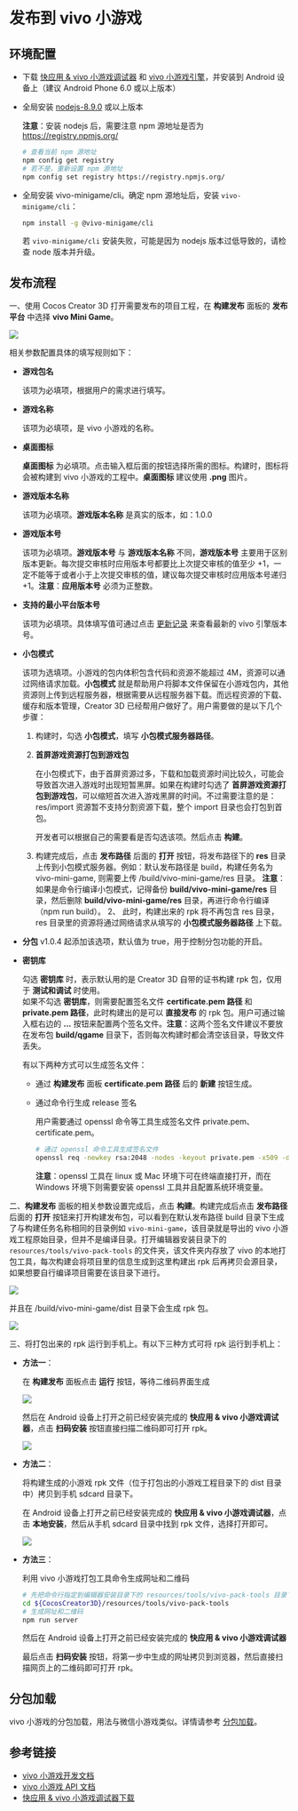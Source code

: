 # 发布到 vivo 小游戏

## 环境配置

- 下载 [快应用 & vivo 小游戏调试器](https://minigame.vivo.com.cn/documents/#/lesson/base/environment?id=%E5%AE%89%E8%A3%85vivo%E5%B0%8F%E6%B8%B8%E6%88%8F%E8%B0%83%E8%AF%95%E5%99%A8) 和 [vivo 小游戏引擎](https://minigame.vivo.com.cn/documents/#/lesson/base/environment?id=%E5%AE%89%E8%A3%85vivo%E5%B0%8F%E6%B8%B8%E6%88%8F%E5%BC%95%E6%93%8E)，并安装到 Android 设备上（建议 Android Phone 6.0 或以上版本）

- 全局安装 [nodejs-8.9.0](https://nodejs.org/zh-cn/download/) 或以上版本

    **注意**：安装 nodejs 后，需要注意 npm 源地址是否为 https://registry.npmjs.org/

    ```bash
    # 查看当前 npm 源地址
    npm config get registry
    # 若不是，重新设置 npm 源地址
    npm config set registry https://registry.npmjs.org/
    ```

- 全局安装 vivo-minigame/cli。确定 npm 源地址后，安装 `vivo-minigame/cli`：

    ```bash
    npm install -g @vivo-minigame/cli
    ```

    若 `vivo-minigame/cli` 安装失败，可能是因为 nodejs 版本过低导致的，请检查 node 版本并升级。

## 发布流程

一、使用 Cocos Creator 3D 打开需要发布的项目工程，在 **构建发布** 面板的 **发布平台** 中选择 **vivo Mini Game**。

![](./vivo-mini-game/build_options.jpg)

相关参数配置具体的填写规则如下：

- **游戏包名**

  该项为必填项，根据用户的需求进行填写。

- **游戏名称**

  该项为必填项，是 vivo 小游戏的名称。

- **桌面图标**

  **桌面图标** 为必填项。点击输入框后面的按钮选择所需的图标。构建时，图标将会被构建到 vivo 小游戏的工程中。**桌面图标** 建议使用 **.png** 图片。

- **游戏版本名称**

  该项为必填项。**游戏版本名称** 是真实的版本，如：1.0.0

- **游戏版本号**

  该项为必填项。**游戏版本号** 与 **游戏版本名称** 不同，**游戏版本号** 主要用于区别版本更新。每次提交审核时应用版本号都要比上次提交审核的值至少 +1，一定不能等于或者小于上次提交审核的值，建议每次提交审核时应用版本号递归 +1。**注意**：**应用版本号** 必须为正整数。

- **支持的最小平台版本号**

  该项为必填项。具体填写值可通过点击 [更新记录](https://minigame.vivo.com.cn/documents/#/download/engine?id=%E6%9B%B4%E6%96%B0%E8%AE%B0%E5%BD%95%EF%BC%9A) 来查看最新的 vivo 引擎版本号。

- **小包模式**

  该项为选填项。小游戏的包内体积包含代码和资源不能超过 4M，资源可以通过网络请求加载。**小包模式** 就是帮助用户将脚本文件保留在小游戏包内，其他资源则上传到远程服务器，根据需要从远程服务器下载。而远程资源的下载、缓存和版本管理，Creator 3D 已经帮用户做好了。用户需要做的是以下几个步骤：

  1. 构建时，勾选 **小包模式**，填写 **小包模式服务器路径**。
  
  2. **首屏游戏资源打包到游戏包**
  
      在小包模式下，由于首屏资源过多，下载和加载资源时间比较久，可能会导致首次进入游戏时出现短暂黑屏。如果在构建时勾选了 **首屏游戏资源打包到游戏包**，可以缩短首次进入游戏黑屏的时间。不过需要注意的是：res/import 资源暂不支持分割资源下载，整个 import 目录也会打包到首包。
  
      开发者可以根据自己的需要看是否勾选该项。然后点击 **构建**。

  3. 构建完成后，点击 **发布路径** 后面的 **打开** 按钮，将发布路径下的 **res** 目录上传到小包模式服务器。例如：默认发布路径是 build，构建任务名为 vivo-mini-game, 则需要上传 /build/vivo-mini-game/res 目录。
  **注意**：如果是命令行编译小包模式，记得备份 **build/vivo-mini-game/res** 目录，然后删除 **build/vivo-mini-game/res** 目录，再进行命令行编译（npm run build）。
  2、
  此时，构建出来的 rpk 将不再包含 res 目录，res 目录里的资源将通过网络请求从填写的 **小包模式服务器路径** 上下载。

- **分包**
  v1.0.4 起添加该选项，默认值为 true，用于控制分包功能的开启。

- **密钥库**

  勾选 **密钥库** 时，表示默认用的是 Creator 3D 自带的证书构建 rpk 包，仅用于 **测试和调试** 时使用。<br>
  如果不勾选 **密钥库**，则需要配置签名文件 **certificate.pem 路径** 和 **private.pem 路径**，此时构建出的是可以 **直接发布** 的 rpk 包。用户可通过输入框右边的 **...** 按钮来配置两个签名文件。**注意**：这两个签名文件建议不要放在发布包 **build/qgame** 目录下，否则每次构建时都会清空该目录，导致文件丢失。

  有以下两种方式可以生成签名文件：

    - 通过 **构建发布** 面板 **certificate.pem 路径** 后的 **新建** 按钮生成。

    - 通过命令行生成 release 签名

      用户需要通过 openssl 命令等工具生成签名文件 private.pem、certificate.pem。

      ```bash
      # 通过 openssl 命令工具生成签名文件
      openssl req -newkey rsa:2048 -nodes -keyout private.pem -x509 -days 3650 -out certificate.pem
      ```

      **注意**：openssl 工具在 linux 或 Mac 环境下可在终端直接打开，而在 Windows 环境下则需要安装 openssl 工具并且配置系统环境变量。

二、**构建发布** 面板的相关参数设置完成后，点击 **构建**。构建完成后点击 **发布路径** 后面的 **打开** 按钮来打开构建发布包，可以看到在默认发布路径 build 目录下生成了与构建任务名称相同的目录例如 `vivo-mini-game`，该目录就是导出的 vivo 小游戏工程原始目录，但并不是编译目录。打开编辑器安装目录下的 `resources/tools/vivo-pack-tools` 的文件夹，该文件夹内存放了 vivo 的本地打包工具，每次构建会将项目里的信息生成到这里构建出 rpk 后再拷贝会源目录，如果想要自行编译项目需要在该目录下进行。

![](./vivo-mini-game/package.png)

并且在 /build/vivo-mini-game/dist 目录下会生成 rpk 包。

![](./vivo-mini-game/rpk.png)

三、将打包出来的 rpk 运行到手机上。有以下三种方式可将 rpk 运行到手机上：

- **方法一**：

    在 **构建发布** 面板点击 **运行** 按钮，等待二维码界面生成

    ![](./vivo-mini-game/play.jpg)

    然后在 Android 设备上打开之前已经安装完成的 **快应用 & vivo 小游戏调试器**，点击 **扫码安装** 按钮直接扫描二维码即可打开 rpk。

    ![](./vivo-mini-game/vivo-instant_scan_install.jpg)

- **方法二**：

    将构建生成的小游戏 rpk 文件（位于打包出的小游戏工程目录下的 dist 目录中）拷贝到手机 sdcard 目录下。

    在 Android 设备上打开之前已经安装完成的 **快应用 & vivo 小游戏调试器**，点击 **本地安装**，然后从手机 sdcard 目录中找到 rpk 文件，选择打开即可。

    ![](./vivo-mini-game/vivo-instant_native_install.jpg)

- **方法三**：

    利用 vivo 小游戏打包工具命令生成网址和二维码

    ```bash
    # 先把命令行指定到编辑器安装目录下的 resources/tools/vivo-pack-tools 目录下
    cd ${CocosCreator3D}/resources/tools/vivo-pack-tools
    # 生成网址和二维码
    npm run server
    ```

    然后在 Android 设备上打开之前已经安装完成的 **快应用 & vivo 小游戏调试器**

    最后点击 **扫码安装** 按钮，将第一步中生成的网址拷贝到浏览器，然后直接扫描网页上的二维码即可打开 rpk。

## 分包加载

vivo 小游戏的分包加载，用法与微信小游戏类似。详情请参考 [分包加载](../../asset/subpackage.md)。

## 参考链接

- [vivo 小游戏开发文档](https://minigame.vivo.com.cn/documents/#/lesson/base/start)
- [vivo 小游戏 API 文档](https://minigame.vivo.com.cn/documents/#/api/system/life-cycle)
- [快应用 & vivo 小游戏调试器下载](https://minigame.vivo.com.cn/documents/#/download/debugger)
